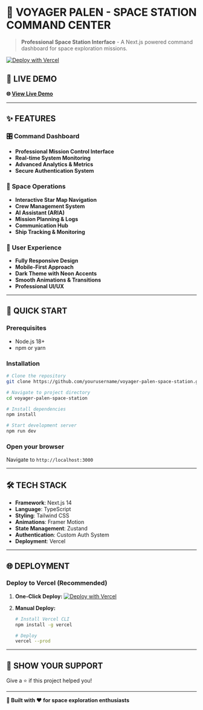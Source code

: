 # 🚀 VOYAGER PALEN - SPACE STATION COMMAND CENTER

> **Professional Space Station Interface** - A Next.js powered command dashboard for space exploration missions.

[![Deploy with Vercel](https://vercel.com/button)](https://vercel.com/new/clone?repository-url=https://github.com/yourusername/voyager-palen-space-station)

## 🌟 **LIVE DEMO**

**🌐 [View Live Demo](https://voyager-palen-space-station.vercel.app)**

---

## ✨ **FEATURES**

### 🎛️ **Command Dashboard**
- **Professional Mission Control Interface**
- **Real-time System Monitoring**
- **Advanced Analytics & Metrics**
- **Secure Authentication System**

### 🌌 **Space Operations**
- **Interactive Star Map Navigation**
- **Crew Management System**
- **AI Assistant (ARIA)**
- **Mission Planning & Logs**
- **Communication Hub**
- **Ship Tracking & Monitoring**

### 📱 **User Experience**
- **Fully Responsive Design**
- **Mobile-First Approach**
- **Dark Theme with Neon Accents**
- **Smooth Animations & Transitions**
- **Professional UI/UX**

---

## 🚀 **QUICK START**

### **Prerequisites**
- Node.js 18+ 
- npm or yarn

### **Installation**

```bash
# Clone the repository
git clone https://github.com/yourusername/voyager-palen-space-station.git

# Navigate to project directory
cd voyager-palen-space-station

# Install dependencies
npm install

# Start development server
npm run dev
```

### **Open your browser**
Navigate to `http://localhost:3000`

---

## 🛠️ **TECH STACK**

- **Framework**: Next.js 14
- **Language**: TypeScript
- **Styling**: Tailwind CSS
- **Animations**: Framer Motion
- **State Management**: Zustand
- **Authentication**: Custom Auth System
- **Deployment**: Vercel

---

## 🌐 **DEPLOYMENT**

### **Deploy to Vercel (Recommended)**

1. **One-Click Deploy:**
   [![Deploy with Vercel](https://vercel.com/button)](https://vercel.com/new/clone?repository-url=https://github.com/yourusername/voyager-palen-space-station)

2. **Manual Deploy:**
   ```bash
   # Install Vercel CLI
   npm install -g vercel
   
   # Deploy
   vercel --prod
   ```

---

## 🌟 **SHOW YOUR SUPPORT**

Give a ⭐️ if this project helped you!

---

**🚀 Built with ❤️ for space exploration enthusiasts**
